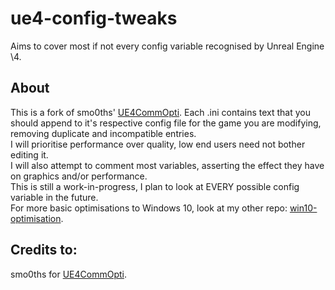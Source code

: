 # ue4-config-tweaks
Aims to cover most if not every config variable recognised by Unreal Engine \4.

## About
This is a fork of smo0ths' [UE4CommOpti](https://github.com/smo0ths/UE4CommOpti).
Each .ini contains text that you should append to it's respective config file for the game you are modifying, removing duplicate and incompatible entries.  
I will prioritise performance over quality, low end users need not bother editing it.  
I will also attempt to comment most variables, asserting the effect they have on graphics and/or performance.  
This is still a work-in-progress, I plan to look at EVERY possible config variable in the future.  
For more basic optimisations to Windows 10, look at my other repo: [win10-optimisation](https://github.com/frog-group/win10-optimisation).

## Credits to:
smo0ths for [UE4CommOpti](https://github.com/smo0ths/UE4CommOpti).